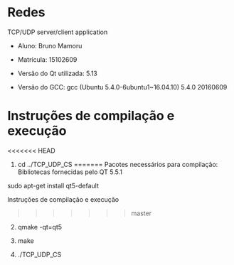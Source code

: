 # Redes
  TCP/UDP server/client application

- Aluno: Bruno Mamoru

- Matrícula: 15102609

- Versão do Qt utilizada: 5.13

- Versão do GCC: gcc (Ubuntu 5.4.0-6ubuntu1~16.04.10) 5.4.0 20160609

# Instruções de compilação e execução

<<<<<<< HEAD
1. cd ../TCP_UDP_CS
=======
Pacotes necessários para compilação: Bibliotecas fornecidas pelo QT 5.5.1

sudo apt-get install qt5-default

Instruções de compilação e execução
>>>>>>> master

2. qmake -qt=qt5

3. make

4. ./TCP_UDP_CS
